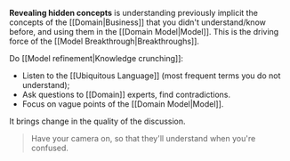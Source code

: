 **Revealing hidden concepts** is understanding previously implicit the concepts of the [[Domain|Business]] that you didn't understand/know before, and using them in the [[Domain Model|Model]]. This is the driving force of the [[Model Breakthrough|Breakthroughs]].

Do [[Model refinement|Knowledge crunching]]:
- Listen to the [[Ubiquitous Language]] (most frequent terms you do not understand);
- Ask questions to [[Domain]] experts, find contradictions.
- Focus on vague points of the [[Domain Model|Model]].

It brings change in the quality of the discussion.

> Have your camera on, so that they'll understand when you're confused.


